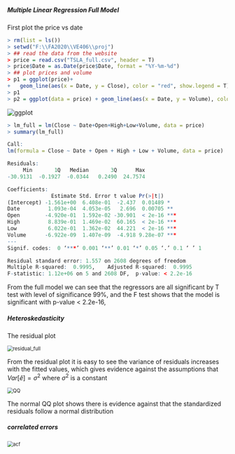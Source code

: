 

##### Multiple Linear Regression Full Model

First plot the price vs date

```R
> rm(list = ls())
> setwd("F:\\FA2020\\VE406\\proj")
> ## read the data from the website
> price = read.csv("TSLA_full.csv", header = T)
> price$Date = as.Date(price$Date, format = "%Y-%m-%d")
> ## plot prices and volume
> p1 = ggplot(price)+
+   geom_line(aes(x = Date, y = Close), color = "red", show.legend = T)
> p1
> p2 = ggplot(data = price) + geom_line(aes(x = Date, y = Volume), color = "green")
```

![ggplot](F:\FA2020\VE406\proj\ggplot.png)

```R
> lm_full = lm(Close ~ Date+Open+High+Low+Volume, data = price)
> summary(lm_full)

Call:
lm(formula = Close ~ Date + Open + High + Low + Volume, data = price)

Residuals:
     Min       1Q   Median       3Q      Max 
-30.9131  -0.1927  -0.0344   0.2490  24.7574 

Coefficients:
              Estimate Std. Error t value Pr(>|t|)    
(Intercept) -1.561e+00  6.408e-01  -2.437  0.01489 *  
Date         1.093e-04  4.053e-05   2.696  0.00705 ** 
Open        -4.920e-01  1.592e-02 -30.901  < 2e-16 ***
High         8.839e-01  1.469e-02  60.165  < 2e-16 ***
Low          6.022e-01  1.362e-02  44.221  < 2e-16 ***
Volume      -6.922e-09  1.407e-09  -4.918 9.28e-07 ***
---
Signif. codes:  0 ‘***’ 0.001 ‘**’ 0.01 ‘*’ 0.05 ‘.’ 0.1 ‘ ’ 1

Residual standard error: 1.557 on 2608 degrees of freedom
Multiple R-squared:  0.9995,	Adjusted R-squared:  0.9995 
F-statistic: 1.12e+06 on 5 and 2608 DF,  p-value: < 2.2e-16
```

From the full model we can see that the regressors are all significant by T test with level of significance 99%,  and the  F test shows that the model is significant with p-value  < 2.2e-16, 

##### Heteroskedasticity

The residual plot 

<img src="F:\FA2020\VE406\proj\residual_full.png" alt="residual_full" style="zoom:80%;" />

From the residual plot it is easy to see the variance of residuals increases with the fitted values, which gives evidence against the assumptions that $Var[\hat{e}] = \sigma^2$ where $\sigma^2$ is a constant

<img src="F:\FA2020\VE406\proj\QQ.png" alt="QQ" style="zoom:80%;" />

The normal QQ plot shows there is evidence against that the standardized residuals follow a normal distribution

##### correlated errors

<img src="F:\FA2020\VE406\proj\acf.png" alt="acf" style="zoom:80%;" />

